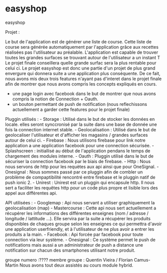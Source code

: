 # easyshop
easyshop

Projet :

Le but de l'application est de générer une liste de course.
Cette liste de course sera générée automatiquement par l'application grâce aux recettes réalisées pas l'utilisateur au préalable.
L'application est capable de trouver toutes les grandes surfaces se trouvant autour de l'utilisateur a un instant T Le projet finale conseillera quelle grande surfac sera la plus rentable pour celui ci.
Le projet easyshop est donc une partie d'un projet de plus grand envergure qui donnera suite a une application plus conséquente.
De ce fait, nous avons mis deux trois features n'ayant pas d'interet dans le projet finale afin de montrer que nous avons compris les concepts expliqués en cours.
   - une page login avec facebook dans le but de montrer que nous avons compris la notion de Connection + Oauth.
   - un bouton permettant de push de notification (nous reflechissons actuellement a garder cette features pour le projet finale)


Pluggin utilisés :
	- Storage : Utilisé dans le but de stocker les données en locale. elles seront synccronisé par la suite dans une base de donnée une fois la connection internet stable.
	- Geolocalisation : Utilisé dans le but de geolocaliser l'utilisateur et d'afficher les magasins / grandes surfaces autour de celui ci.
	- Firebase : Nous utilisons firebase pour link notre application a une application facebook pour une connection sécurisée.
	- Splashscreen : initiallisé au début de l'application pendans le temps de chargement des modules interne.
	- Oauth : Pluggin utilisé dans le but de sécuriser la connection facebook par le biais de firebase.
	- Http : Nous nous servons de http pour les requètes aux api ainsi que pour OneSignal.
	- Onesignal : Nous sommes passé par ce pluggin afin de combler un problème de compaptibilité rencontré entre firebase et le pluggin natif de push ionic 2.
	- Unirest : Unirest est un pluggin qui encapsule http. Il nous sert a faciliter les requêtes http pour un code plus propre et lisible lors des appel aux différentes api.


API utilisées :
	- Googlemap : Api nous servant a utiliser graphiquement la geolocalisation (map)
	- Mastercourse : Cette api nous sert actuellement a récupérer les informations des différentes enseignes (nom / adresse / longitude / lattitude ...). Elle servira par la suite a récupérer les produits disponibles de chaques groupe selon les enseignes ce qui permettra d'avoir une application userfriendly, et à l'utilisateur de ne plus avoir a entrer les produits a la main. 
	- Facebook : Api forcée par facebook pour toute connection via leur système.
	- Onesignal : Ce système permet le push de notifications mais aussi a un administrateur de push a distance une notification sur chacun des smartphones utilisant notre produit. 



groupe numero :????
membre groupe : Quentin Vieira / Florian Camus-Martin
Nous avons tout deux assistés au cours module hybrid.